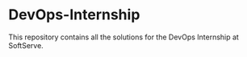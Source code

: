 # DevOps-Internship
This repository contains all the solutions for the DevOps Internship at SoftServe.

